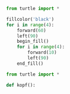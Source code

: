 
```py live_py slim
from turtle import *

fillcolor('black')
for i in range(4):
    forward(60)
    left(90)
    begin_fill()
    for i in range(4):
        forward(10)
        left(90)
    end_fill()
```

```py live_py slim
from turtle import *

def kopf():
    
```